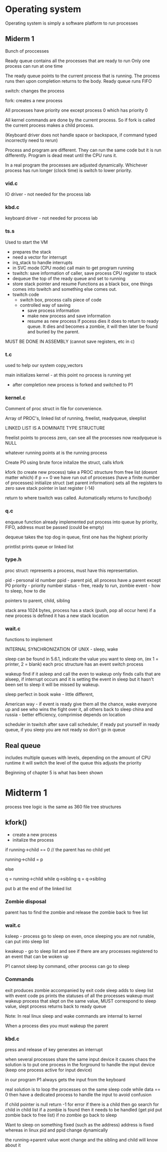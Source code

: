 # Operating system

Operating system is simply a software platform to run processes

## Miderm 1

Bunch of proccesses

Ready queue contains all the processes that are ready to run
Only one process can run at one time

The ready queue points to the current process that is running. The process runs then upon completion returns to the body. Ready queue runs FIFO

switch: changes the process

fork: creates a new process

All processes have priority one except process 0 which has priority 0

All kernel commands are done by the current process. So if fork is called the current process makes a child process. 

(Keyboard driver does not handle space or backspace, if command typed incorrectly need to rerun)


Process and program are different. They can run the same code but it is run differently. 
Program is dead meat until the CPU runs it. 

In a real program the processes are adjusted dynamically. Whichever process has run longer (clock time) is switch to lower priority.

### vid.c
IO driver - not needed for the process lab

### kbd.c
keyboard driver - not needed for process lab

### ts.s
Used to start the VM
* prepares the stack
* need a vector for interrupt
* irq_stack to handle interrupts
* in SVC mode (CPU mode) call main to get program running
* tswitch: save information of caller, save process CPU register to stack
* dequeue the top of the ready queue and set to running
* store stack pointer and resume
Functions as a black box, one things comes into tswitch and something else comes out. 
* tswitch code
  * switch box, process calls piece of code
  * controlled way of saving
    * save process information
    * make new process and save information
    * resume as new process
If pocess dies it does to return to ready queue. It dies and becomes a zombie, it will then later be found and buried by the parent. 

MUST BE DONE IN ASSEMBLY (cannot save registers, etc in c)

### t.c
used to help our system copy_vectors

main initializes kernel - at this point no process is running yet
* after completion new process is forked and switched to P1


### kernel.c
Comment of proc struct in file for convenience.

Array of PROC's, linked list of running, freelist, readyqueue, sleeplist

LINKED LIST IS A DOMINATE TYPE STRUCTURE

freelist points to process zero, can see all the processes now
readyqueue is NULL

whatever running points at is the running process

Create P0 using brute force initalize the struct, calls kfork

kfork (to create new process)
take a PROC structure from free list (doesnt matter which)
if p == 0 we have run out of processes (have a finite number of processes)
initialize struct (set parent information)
sets all the registers to zero
save stack pointer in last register (-14)

return to where tswitch was called. Automatically returns to func(body)

### q.c
enqueue function already implemented
put process into queue by priority, FIFO, address must be passed (could be empty)

dequeue
takes the top dog in queue, first one has the highest priority

printlist
prints queue or linked list

### type.h
proc struct:
represents a process, must have this representation. 

pid - personal id number
ppid - parent pid, all process have a parent except P0
priority - priority number
status - free, ready to run, zombie
event - how to sleep, how to die

pointers to parent, child, sibling

stack area 1024 bytes, process has a stack (push, pop all occur here)
if a new process is defined it has a new stack location

### wait.c
functions to implement

INTERNAL SYNCHRONIZATION OF UNIX - sleep, wake

sleep
can be found in 5.6.1, indicate the value you want to sleep on, (ex 1 = printer, 2 = blank)
each proc structure has an event
switch process

wakeup
find if it asleep and call the even to wakeup
only finds calls that are alseep, if interrupt occurs and it is setting the event in sleep but it hasn't been set to sleep it will be missed by wakeup.

sleep perfect in book
wake - little different, 

American way - if event is ready give them all the chance, wake everyone up and see who wins the fight over it, all others back to sleep
china and russia - better efficiency, comprimise depends on location


scheduler
in tswitch after save call scheduler, if ready put yourself in ready queue, if you sleep you are not ready so don't go in queue




## Real queue
includes multiple queues with levels, depending on the amount of CPU runtime it will switch the level of the queue this adjusts the priority

Beginning of chapter 5 is what has been shown


# Midterm 1

process tree logic is the same as 360 file tree structures

## kfork()

* create a new process
* initalize the process

if running->child == 0
// the parent has no child yet

running->child = p

else

  q = running->child
  while q->sibling
    q = q->sibling

  put b at the end of the linked list

### Zombie disposal
parent has to find the zombie and release the zombie back to free list

### wait.c
ksleep - process go to sleep on even, once sleeping you are not runable, can put into sleep list

kwakeup - go to sleep list and see if there are any processes registered to an event that can be woken up

P1 cannot sleep by command, other process can go to sleep

### Commands
exit produces zombie accompanied by exit code
sleep adds to sleep list with event code
ps prints the statuses of all the processes
wakeup must wakeup process that slept on the same value, MUST correspond to sleep value, slept process returns back to ready queue


Note: In real linux sleep and wake commands are internal to kernel

When a process dies you must wakeup the parent

### kbd.c
press and release of key generates an interrupt

when several processes share the same input device it causes chaos
the solution is to put one process in the forground to handle the input device (keep one process active for input device)

in our program P1 always gets the input from the keyboard

real solution is to loop the processes on the same sleep code while data == 0
then have a dedicated process to handle the input to avoid confusion

if child pointer is null return -1 for error
if there is a child then go search for child in child list
if a zombie is found then it needs to be handled (get pid put zombie back to free list)
if no zombie go back to sleep

Want to sleep on something fixed (such as the address)
address is fixed whereas in linux pid and ppid change dynamically

the running->parent value wont change and the sibling and child will know about it


